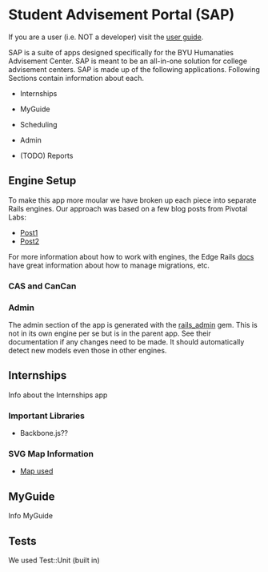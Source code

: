 # Student Advisement Portal (SAP)

If you are a user (i.e. NOT a developer) visit the [user guide](http://camdub.github.com/Internships/userguide.html).

SAP is a suite of apps designed specifically for the BYU Humanaties Advisement Center. SAP is meant to be an all-in-one solution for college advisement centers. SAP is made up of the following applications. Following Sections contain information about each.

- Internships

- MyGuide

- Scheduling

- Admin

- (TODO) Reports

## Engine Setup

To make this app more moular we have broken up each piece into separate Rails engines. Our approach was based on a few blog posts from Pivotal Labs:

- [Post1]()
- [Post2]()

For more information about how to work with engines, the Edge Rails [docs]() have great information about how to manage migrations, etc.

### CAS and CanCan

### Admin

The admin section of the app is generated with the [rails_admin]() gem. This is not in its own engine per se but is in the parent app. See their documentation if any changes need to be made. It should automatically detect new models even those in other engines.

## Internships

Info about the Internships app

### Important Libraries

- Backbone.js??

### SVG Map Information

- [Map used](Wikipedia.org)

## MyGuide

Info MyGuide

## Tests

We used Test::Unit (built in)
